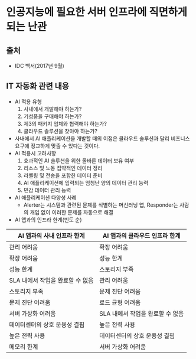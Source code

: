 인공지능에 필요한 서버 인프라에 직면하게 되는 난관
==============================================
출처
----
* IDC 백서(2017년 9월)

IT 자동화 관련 내용
------------------
* AI 적용 유형
  1. 사내에서 개발해야 하는가?
  2. 기성품을 구매해야 하는가?
  3. 제3의 패키지 업체와 협력해야 하는가?
  4. 클라우드 솔루션을 찾아야 하는가?
* 사내에서 AI 애플리케이션을 개발할 때의 이점은 클라우드 솔루션과 달리 비즈니스 요구에 정교하게 맞출 수 있다는 것이다.
* AI 적용시 고려사항
  1. 효과적인 AI 솔루션을 위한 올바른 데이터 보유 여부
  2. 리소스 및 노동 집약적인 데이터 정리
  3. 라벨링 및 전송을 포함한 데이터 준비
  4. AI 애플리케이션에 입력되는 엄청난 양의 데이터 관리 능력
  5. 민감 데이터 관리 능력
* AI 애플리케이션 다양성 사례
  - Alerter는 시스템과 관련된 문제를 식별하는 머신러닝 앱, Responder는 사람의 개입 없이 이러한 문제를 자동으로 해결
* AI 앱과의 인프라 한계(빈도 순)

AI 앱과의 사내 인프라 한계  |  AI 앱과의 클라우드 인프라 한계
---  |  ---
관리 어려움  |  확장 어려움
확장 어려움  |  성능 한계
성능 한계  |  스토리지 부족
SLA 내에서 작업을 완료할 수 없음  |  관리 어려움
스토리지 부족  |  문제 진단 어려움
문제 진단 어려움  |  로드 균형 어려움
서버 가상화 어려움  |  SLA 내에서 작업을 완료할 수 없음
데이터센터의 상호 운용성 결핍  |  높은 전력 사용
높은 전력 사용  |  데이터센터의 상호 운용성 결핍
메모리 한계  |  서버 가상화 어려움
